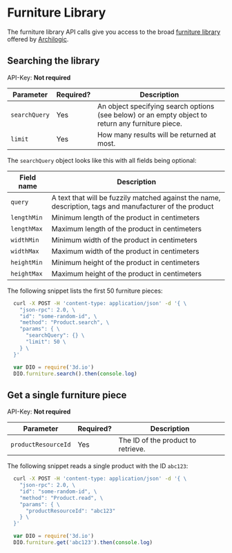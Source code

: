# Furniture Library

The furniture library API calls give you access to the broad [furniture library](https://spaces.archilogic.com/products) offered by [Archilogic](https://spaces.archilogic.com/explore).

## Searching the library

API-Key: **Not required**

| Parameter | Required? | Description |
| --- | --- | --- |
| `searchQuery` | Yes | An object specifying search options (see below) or an empty object to return any furniture piece. |
| `limit` | Yes | How many results will be returned at most. |

The `searchQuery` object looks like this with all fields being optional:

| Field name | Description |
| --- | --- |
| `query` | A text that will be fuzzily matched against the name, description, tags and manufacturer of the product |
| `lengthMin` | Minimum length of the product in centimeters |
| `lengthMax` | Maximum length of the product in centimeters |
| `widthMin` | Minimum width of the product in centimeters |
| `widthMax` | Maximum width of the product in centimeters |
| `heightMin` | Minimum height of the product in centimeters |
| `heightMax` | Maximum height of the product in centimeters |

The following snippet lists the first 50 furniture pieces:

```bash
  curl -X POST -H 'content-type: application/json' -d '{ \
    "json-rpc": 2.0, \
    "id": "some-random-id", \
    "method": "Product.search", \
    "params": { \
      "searchQuery": {} \
      "limit": 50 \
    } \
  }'
```
```javascript
  var DIO = require('3d.io')
  DIO.furniture.search().then(console.log)
```

## Get a single furniture piece

API-Key: **Not required**

| Parameter | Required? | Description |
| --- | --- | --- |
| `productResourceId` | Yes | The ID of the product to retrieve. |

The following snippet reads a single product with the ID `abc123`:

```bash
  curl -X POST -H 'content-type: application/json' -d '{ \
    "json-rpc": 2.0, \
    "id": "some-random-id", \
    "method": "Product.read", \
    "params": { \
      "productResourceId": "abc123"
    } \
  }'
```
```javascript
  var DIO = require('3d.io')
  DIO.furniture.get('abc123').then(console.log)
```

